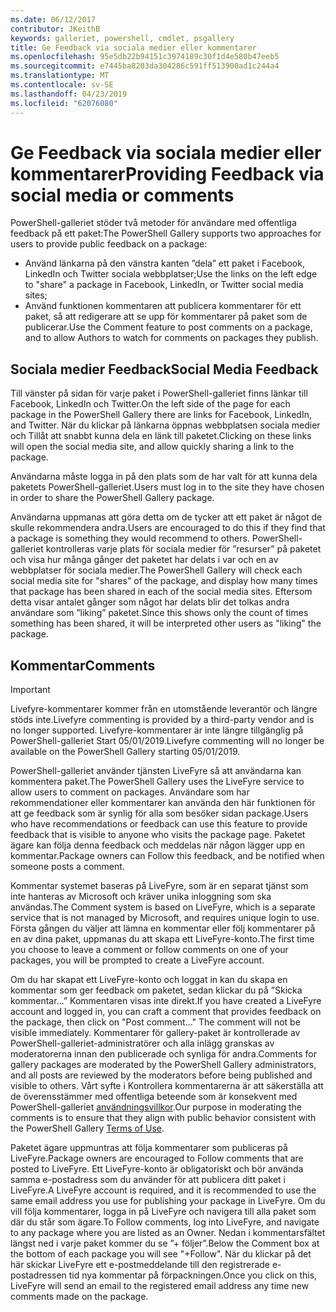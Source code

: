 ```yaml
---
ms.date: 06/12/2017
contributor: JKeithB
keywords: galleriet, powershell, cmdlet, psgallery
title: Ge Feedback via sociala medier eller kommentarer
ms.openlocfilehash: 95e5db22b94151c3974189c30f1d4e580b47eeb5
ms.sourcegitcommit: e7445ba8203da304286c591ff513900ad1c244a4
ms.translationtype: MT
ms.contentlocale: sv-SE
ms.lasthandoff: 04/23/2019
ms.locfileid: "62076080"
---
```

# <a name="providing-feedback-via-social-media-or-comments"></a><span data-ttu-id="d552f-103">Ge Feedback via sociala medier eller kommentarer</span><span class="sxs-lookup"><span data-stu-id="d552f-103">Providing Feedback via social media or comments</span></span>

<span data-ttu-id="d552f-104">PowerShell-galleriet stöder två metoder för användare med offentliga feedback på ett paket:</span><span class="sxs-lookup"><span data-stu-id="d552f-104">The PowerShell Gallery supports two approaches for users to provide public feedback on a package:</span></span>

- <span data-ttu-id="d552f-105">Använd länkarna på den vänstra kanten ”dela” ett paket i Facebook, LinkedIn och Twitter sociala webbplatser;</span><span class="sxs-lookup"><span data-stu-id="d552f-105">Use the links on the left edge to "share" a package in Facebook, LinkedIn, or Twitter social media sites;</span></span>
- <span data-ttu-id="d552f-106">Använd funktionen kommentaren att publicera kommentarer för ett paket, så att redigerare att se upp för kommentarer på paket som de publicerar.</span><span class="sxs-lookup"><span data-stu-id="d552f-106">Use the Comment feature to post comments on a package, and to allow Authors to watch for comments on packages they publish.</span></span>

## <a name="social-media-feedback"></a><span data-ttu-id="d552f-107">Sociala medier Feedback</span><span class="sxs-lookup"><span data-stu-id="d552f-107">Social Media Feedback</span></span>

<span data-ttu-id="d552f-108">Till vänster på sidan för varje paket i PowerShell-galleriet finns länkar till Facebook, LinkedIn och Twitter.</span><span class="sxs-lookup"><span data-stu-id="d552f-108">On the left side of the page for each package in the PowerShell Gallery there are links for Facebook, LinkedIn, and Twitter.</span></span>
<span data-ttu-id="d552f-109">När du klickar på länkarna öppnas webbplatsen sociala medier och Tillåt att snabbt kunna dela en länk till paketet.</span><span class="sxs-lookup"><span data-stu-id="d552f-109">Clicking on these links will open the social media site, and allow quickly sharing a link to the package.</span></span>

<span data-ttu-id="d552f-110">Användarna måste logga in på den plats som de har valt för att kunna dela paketets PowerShell-galleriet.</span><span class="sxs-lookup"><span data-stu-id="d552f-110">Users must log in to the site they have chosen in order to share the PowerShell Gallery package.</span></span>

<span data-ttu-id="d552f-111">Användarna uppmanas att göra detta om de tycker att ett paket är något de skulle rekommendera andra.</span><span class="sxs-lookup"><span data-stu-id="d552f-111">Users are encouraged to do this if they find that a package is something they would recommend to others.</span></span>
<span data-ttu-id="d552f-112">PowerShell-galleriet kontrolleras varje plats för sociala medier för ”resurser” på paketet och visa hur många gånger det paketet har delats i var och en av webbplatser för sociala medier.</span><span class="sxs-lookup"><span data-stu-id="d552f-112">The PowerShell Gallery will check each social media site for "shares" of the package, and display how many times that package has been shared in each of the social media sites.</span></span>
<span data-ttu-id="d552f-113">Eftersom detta visar antalet gånger som något har delats blir det tolkas andra användare som ”liking” paketet.</span><span class="sxs-lookup"><span data-stu-id="d552f-113">Since this shows only the count of times something has been shared, it will be interpreted other users as "liking" the package.</span></span>

## <a name="comments"></a><span data-ttu-id="d552f-114">Kommentar</span><span class="sxs-lookup"><span data-stu-id="d552f-114">Comments</span></span>

> [!IMPORTANT]
> <span data-ttu-id="d552f-115">Livefyre-kommentarer kommer från en utomstående leverantör och längre stöds inte.</span><span class="sxs-lookup"><span data-stu-id="d552f-115">Livefyre commenting is provided by a third-party vendor and is no longer supported.</span></span>
> <span data-ttu-id="d552f-116">Livefyre-kommentarer är inte längre tillgänglig på PowerShell-galleriet Start 05/01/2019.</span><span class="sxs-lookup"><span data-stu-id="d552f-116">Livefyre commenting will no longer be available on the PowerShell Gallery starting 05/01/2019.</span></span> 

<span data-ttu-id="d552f-117">PowerShell-galleriet använder tjänsten LiveFyre så att användarna kan kommentera paket.</span><span class="sxs-lookup"><span data-stu-id="d552f-117">The PowerShell Gallery uses the LiveFyre service to allow users to comment on packages.</span></span>
<span data-ttu-id="d552f-118">Användare som har rekommendationer eller kommentarer kan använda den här funktionen för att ge feedback som är synlig för alla som besöker sidan package.</span><span class="sxs-lookup"><span data-stu-id="d552f-118">Users who have recommendations or feedback can use this feature to provide feedback that is visible to anyone who visits the package page.</span></span>
<span data-ttu-id="d552f-119">Paketet ägare kan följa denna feedback och meddelas när någon lägger upp en kommentar.</span><span class="sxs-lookup"><span data-stu-id="d552f-119">Package owners can Follow this feedback, and be notified when someone posts a comment.</span></span>

<span data-ttu-id="d552f-120">Kommentar systemet baseras på LiveFyre, som är en separat tjänst som inte hanteras av Microsoft och kräver unika inloggning som ska användas.</span><span class="sxs-lookup"><span data-stu-id="d552f-120">The Comment system is based on LiveFyre, which is a separate service that is not managed by Microsoft, and requires unique login to use.</span></span>
<span data-ttu-id="d552f-121">Första gången du väljer att lämna en kommentar eller följ kommentarer på en av dina paket, uppmanas du att skapa ett LiveFyre-konto.</span><span class="sxs-lookup"><span data-stu-id="d552f-121">The first time you choose to leave a comment or follow comments on one of your packages, you will be prompted to create a LiveFyre account.</span></span>

<span data-ttu-id="d552f-122">Om du har skapat ett LiveFyre-konto och loggat in kan du skapa en kommentar som ger feedback om paketet, sedan klickar du på ”Skicka kommentar...” Kommentaren visas inte direkt.</span><span class="sxs-lookup"><span data-stu-id="d552f-122">If you have created a LiveFyre account and logged in, you can craft a comment that provides feedback on the package, then click on "Post comment..." The comment will not be visible immediately.</span></span>
<span data-ttu-id="d552f-123">Kommentarer för gallery-paket är kontrollerade av PowerShell-galleriet-administratörer och alla inlägg granskas av moderatorerna innan den publicerade och synliga för andra.</span><span class="sxs-lookup"><span data-stu-id="d552f-123">Comments for gallery packages are moderated by the PowerShell Gallery administrators, and all posts are reviewed by the moderators before being published and visible to others.</span></span>
<span data-ttu-id="d552f-124">Vårt syfte i Kontrollera kommentarerna är att säkerställa att de överensstämmer med offentliga beteende som är konsekvent med PowerShell-galleriet [användningsvillkor](https://www.powershellgallery.com/policies/Terms).</span><span class="sxs-lookup"><span data-stu-id="d552f-124">Our purpose in moderating the comments is to ensure that they align with public behavior consistent with the PowerShell Gallery [Terms of Use](https://www.powershellgallery.com/policies/Terms).</span></span>

<span data-ttu-id="d552f-125">Paketet ägare uppmuntras att följa kommentarer som publiceras på LiveFyre.</span><span class="sxs-lookup"><span data-stu-id="d552f-125">Package owners are encouraged to Follow comments that are posted to LiveFyre.</span></span>
<span data-ttu-id="d552f-126">Ett LiveFyre-konto är obligatoriskt och bör använda samma e-postadress som du använder för att publicera ditt paket i LiveFyre.</span><span class="sxs-lookup"><span data-stu-id="d552f-126">A LiveFyre account is required, and it is recommended to use the same email address you use for publishing your package in LiveFyre.</span></span>
<span data-ttu-id="d552f-127">Om du vill följa kommentarer, logga in på LiveFyre och navigera till alla paket som där du står som ägare.</span><span class="sxs-lookup"><span data-stu-id="d552f-127">To Follow comments, log into LiveFyre, and navigate to any package where you are listed as an Owner.</span></span>
<span data-ttu-id="d552f-128">Nedan i kommentarsfältet längst ned i varje paket kommer du se ”+ följer”.</span><span class="sxs-lookup"><span data-stu-id="d552f-128">Below the Comment box at the bottom of each package you will see "+Follow".</span></span>
<span data-ttu-id="d552f-129">När du klickar på det här skickar LiveFyre ett e-postmeddelande till den registrerade e-postadressen tid nya kommentar på förpackningen.</span><span class="sxs-lookup"><span data-stu-id="d552f-129">Once you click on this, LiveFyre will send an email to the registered email address any time new comments made on the package.</span></span>
